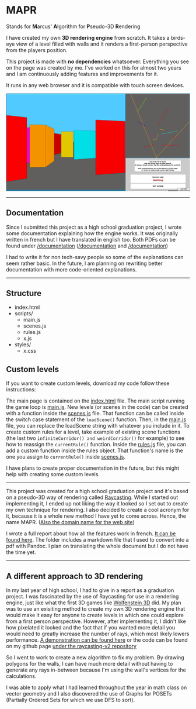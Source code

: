 # MAPR

Stands for **M**arcus' **A**lgorithm for **P**seudo-3D **R**endering

I have created my own **3D rendering engine** from scratch. It takes a birds-eye view of a level filled with walls and it renders a first-person perspective from the players position.

This project is made with **no dependencies** whatsoever. Everything you see on the page was created by me. I've worked on this for almost two years and I am continuously adding features and improvements for it.

It runs in any web browser and it is compatible with touch screen devices.

![Screenshot of the web page](./img/PageScreenshot/webpage.png)

---

## Documentation

Since I submitted this project as a high school graduation project, I wrote some documentation explaining how the engine works. It was originally written in french but I have translated in english too. Both PDFs can be found under [/documentation](./documentation/) ([/documentation](./documentation/mapr_en.pdf) and [/documentation](./documentation/mapr_fr.pdf))

I had to write it for non tech-savy people so some of the explanations can seem rather basic. In the future, I am planning on rewriting better documentation with more code-oriented explanations.

---

## Structure

- index.html
- scripts/
  - main.js
  - scenes.js
  - rules.js
  - x.js
- styles/
  - x.css

## Custom levels

If you want to create custom levels, download my code follow these instructions:

The main page is contained on the [index.html](index.html) file.
The main script running the game loop is [main.js](scripts/main.js). New levels (or scenes in the code) can be created with a function inside the [scenes.js](scripts/scenes.js) file. That function can be called inside the switch case statement of the `loadScene()` function. Then, in the [main.js](scripts/main.js) file, you can replace the loadScene string with whatever you include in it.
To create custom rules for a level, take example of existing scene functions (the last two `infiniteCorridor() and weirdCorridor()` for example) to see how to reassign the `currentRule()` function. Inside the [rules.js](scripts/rules.js) file, you can add a custom function inside the rules object. That function's name is the one you assign to `currentRule()` inside [scenes.js](scripts/scenes.js).

I have plans to create proper documentation in the future, but this might help with creating some custom levels.

---

This project was created for a high school graduation project and it's based on a pseudo-3D way of rendering called [Raycasting](https://en.wikipedia.org/wiki/Ray_casting). While I started out implementing it, I ended up not liking the way it looked so I set out to create my own technique for rendering. I also decided to create a cool acronym for it, because it is a whole new method I have yet to come across. Hence, the name MAPR. ([Also the domain name for the web site](https://mapr.me/))

I wrote a full report about how all the features work in french. [It can be found here](https://github.com/animarcus/raycasting/tree/main/dossierEcrit). The folder includes a markdown file that I used to convert into a pdf with Pandoc. I plan on translating the whole document but I do not have the time yet.

---

## A different approach to 3D rendering

In my last year of high school, I had to give in a report as a graduation project. I was fascinated by the use of Raycasting for use in a rendering engine, just like what the first 3D games like [Wolfenstein 3D](https://en.wikipedia.org/wiki/Wolfenstein_3D) did.
My plan was to use an exisiting method to create my own 3D rendering engine that would make it easy for anyone to create levels in which one could explore from a first person perspective. However, after implementing it, I didn't like how pixelated it looked and the fact that if you wanted more detail you would need to greatly increase the number of rays, which most likely lowers performance. [A demonstration can be found here](http://mhamelink.com/raycasting-v2) or the code can be found on my github page [under the raycasting-v2 repository](https://github.com/animarcus/raycasting-v2)

So I went to work to create a new algorithm to fix my problem. By drawing polygons for the walls, I can have much more detail without having to generate any rays in-between because I'm using the wall's vertices for the calculations.

I was able to apply what I had learned throughout the year in math class on vector geometry and I also discovered the use of Graphs for POSETs (Partially Ordered Sets for which we use DFS to sort).
